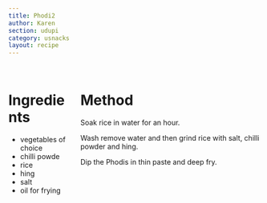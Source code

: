 ```yaml
---
title: Phodi2
author: Karen
section: udupi
category: usnacks
layout: recipe
---
```


<br>
<div class='columns'> <div class='column is-one-third p-3' markdown='1'>

# Ingredients

* vegetables of choice
* chilli powde
* rice
* hing
* salt
* oil for frying

</div> <div class='column is-two-thirds p-3' markdown='1'>

# Method

Soak rice in water for an hour.

Wash remove water and then grind rice with salt, chilli powder and hing.

Dip the Phodis in thin paste and deep fry.



</div> </div>